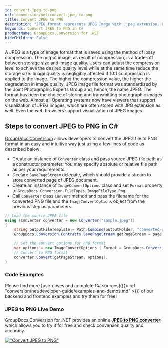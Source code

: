 ```yaml
---
id: convert-jpeg-to-png
url: conversion/net/convert-jpeg-to-png
title: Convert JPEG to PNG
description: "JPEG format represents JPEG Image with .jpeg extension. Learn how to convert JPEG to PNG file programmatically in C# language using GroupDocs.Conversion for .NET library."
keywords: Convert JPEG to PNG in C#
productName: GroupDocs.Conversion for .NET
hideChildren: False
---
```


A JPEG is a type of image format that is saved using the method of lossy compression. The output image, as result of compression, is a trade-off between storage size and image quality. Users can adjust the compression level to achieve the desired quality level while at the same time reduce the storage size. Image quality is negligibly affected if 10:1 compression is applied to the image.  The higher the compression value, the higher the degradation in image quality. JPEG image file format was standardized by the Joint Photographic Experts Group and, hence, the name JPEG. The format has been the choice of storing and transmitting photographic images on the web. Almost all Operating systems now have viewers that support visualization of JPEG images, which are often stored with JPG extension as well. Even the web browsers support visualization of JPEG images.

## Steps to convert JPEG to PNG in C#

[GroupDocs.Conversion](https://products.groupdocs.com/conversion/net) allows developers to convert the JPEG file to PNG format in an easy and intuitive way just using a few lines of code as described below:

* Create an instance of `Converter` class and pass source JPEG file path as a constructor parameter. You may specify absolute or relative file path as per your requirements. 
* Declare `SavePageStream` delegate, which should provide a stream to store converted page of JPEG document.
* Create an instance of `ImageConvertOptions` class and set `Format` property to `GroupDocs.Conversion.FileTypes.ImageFileType.Png`.
* Call `Converter` class `Convert` method and pass the filename for the converted PNG file and the `ImageConvertOptions` object from the previous step as parameters.

```csharp
// Load the source JPEG file
using (Converter converter = new Converter("sample.jpeg"))
{
    string outputFileTemplate = Path.Combine(outputFolder, "converted-page-{0}.png");
    GroupDocs.Conversion.Contracts.SavePageStream getPageStream = page => new FileStream(string.Format(outputFileTemplate, page), FileMode.Create);

    // Set the convert options for PNG format
    var options = new ImageConvertOptions { Format = GroupDocs.Conversion.FileTypes.ImageFileType.Png };   
    // Convert to PNG format
    converter.Convert(getPageStream, options);
}
```

### Code Examples

Please find more [use-cases and complete C# sources]({{< ref "conversion/net/developer-guide/examples-and-demos.md" >}}) of our backend and frontend examples and try them for free!

### JPEG to PNG Live Demo

GroupDocs.Conversion for .NET provides an online [**JPEG to PNG converter**](https://products.groupdocs.app/conversion/jpeg-to-png), which allows you to try it for free and check conversion quality and accuracy.

[!["Convert JPEG to PNG"](conversion/net/images/convert-to-png/convert-jpeg-to-png.png)](https://products.groupdocs.app/conversion/jpeg-to-png)